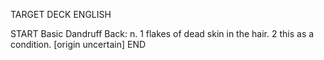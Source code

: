 TARGET DECK
ENGLISH

START
Basic
Dandruff
Back: n. 1 flakes of dead skin in the hair. 2 this as a condition. [origin uncertain]
END
